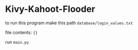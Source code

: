 # Kivy-Kahoot-Flooder
to run this program make this path
`database/login_values.txt`

file contents:
`{}`

run `main.py`

